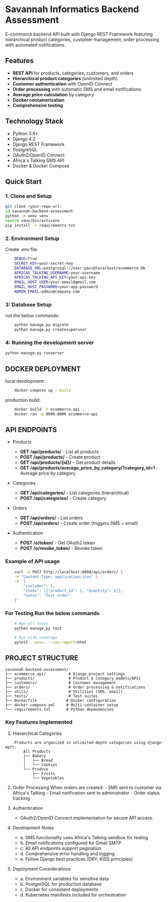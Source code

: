 # Savannah Informatics Backend Assessment

E-commerce backend API built with Django REST Framework featuring hierarchical product categories, customer management, order processing with automated notifications.

## Features

- **REST API** for products, categories, customers, and orders
- **Hierarchical product categories** (unlimited depth)
- **Customer authentication** with OpenID Connect
- **Order processing** with automatic SMS and email notifications
- **Average price calculation** by category
- **Docker containerization**
- **Comprehensive testing**

## Technology Stack

- Python 3.8+
- Django 4.2
- Django REST Framework
- PostgreSQL
- OAuth2/OpenID Connect
- Africa's Talking SMS API
- Docker & Docker Compose

## Quick Start

### 1. Clone and Setup
```bash
git clone <your-repo-url>
cd savannah-backend-assessment
python -m venv venv
source venv/bin/activate
pip install -r requirements.txt

```
### 2. Environment Setup
Create .env file:
``` bash
    DEBUG=True
    SECRET_KEY=your-secret-key
    DATABASE_URL=postgresql://user:pass@localhost/ecommerce_db
    AFRICAS_TALKING_USERNAME=your-username
    AFRICAS_TALKING_API_KEY=your-api-key
    EMAIL_HOST_USER=your-email@gmail.com
    EMAIL_HOST_PASSWORD=your-app-password
    ADMIN_EMAIL=admin@company.com
```
### 3: Database Setup
run the below commands:
``` bash
    python manage.py migrate
    python manage.py createsuperuser
```

### 4: Running the development server
``` bash
python manage.py runserver
```

## DOCKER DEPLOYMENT
local development:
``` bash
    docker-compose up --build
```
production build:
``` bash
    docker build -t ecommerce-api .
    docker run -p 8000:8000 ecommerce-api
```

## API ENDPOINTS
- Products
    - **GET /api/products/** - List all products
    - **POST /api/products/** - Create product
    - **GET /api/products/{id}/** - Get product details
    - **GET /api/products/average_price_by_category/?category_id=1** - Average price by category

- Categories
    - **GET /api/categories/** - List categories (hierarchical)
    - **POST /api/categories/** - Create category

- Orders
    - **GET /api/orders/** - List orders
    - **POST /api/orders/** - Create order (triggers SMS + email)

- Authentication
    - **POST /o/token/** - Get OAuth2 token
    - **POST /o/revoke_token/** - Revoke token

### Example of API usage
``` bash
    curl -X POST http://localhost:8000/api/orders/ \
    -H "Content-Type: application/json" \
    -d '{
        "customer": 1,
        "items": [{"product_id": 1, "quantity": 2}],
        "notes": "Test order"
    }'
```
### For Testing Run the below commands
``` bash
    # Run all tests
    python manage.py test

    # Run with coverage
    pytest --cov=. --cov-report=html
```
## PROJECT STRUCTURE
``` 
savannah-backend-assessment/
├── ecommerce_api/          # Django project settings
├── products/               # Product & category models/APIs
├── customers/              # Customer management
├── orders/                 # Order processing & notifications
├── utils/                  # Utilities (SMS, email)
├── tests/                  # Test suites
├── Dockerfile             # Docker configuration
├── docker-compose.yml     # Multi-container setup
└── requirements.txt       # Python dependencies
```

### Key Features Implemented
1. Hierarchical Categories
```
    Products are organized in unlimited-depth categories using django-mptt:
        All Products
        ├── Bakery
        │   ├── Bread
        │   └── Cookies
        └── Produce
            ├── Fruits
            └── Vegetables
```
2. Order Processing
    When orders are created:
        - SMS sent to customer via Africa's Talking
        - Email notification sent to administrator
        - Order status tracking

3. Authentication
    - OAuth2/OpenID Connect implementation for secure API access.

4. Development Notes 
    - a. SMS functionality uses Africa's Talking sandbox for testing
    - b. Email notifications configured for Gmail SMTP
    - c. All API endpoints support pagination
    - d. Comprehensive error handling and logging
    - e. Follow Django best practices (DRY, KISS principles)

5. Deployment Considerations
    - a. Environment variables for sensitive data
    - b. PostgreSQL for production database
    - c. Docker for consistent deployments
    - d. Kubernetes manifests included for orchestration
